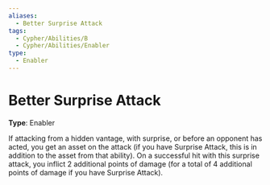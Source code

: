 ```yaml
---
aliases:
  - Better Surprise Attack
tags:
  - Cypher/Abilities/B
  - Cypher/Abilities/Enabler
type:
  - Enabler
---
```


# Better Surprise Attack

**Type**: Enabler

If attacking from a hidden vantage, with surprise, or before an opponent has acted, you get an asset on the attack (if you have Surprise Attack, this is in addition to the asset from that ability). On a successful hit with this surprise attack, you inflict 2 additional points of damage (for a total of 4 additional points of damage if you have Surprise Attack).
